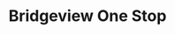 ---
title: "Bridgeview One Stop"
url: /bemus-point/bridgeview-one-stop-main-street-2/
shop: laundry
---